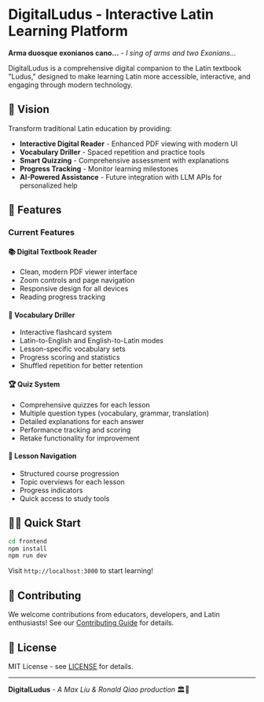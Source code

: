 # DigitalLudus - Interactive Latin Learning Platform

**Arma duosque exonianos cano...** - *I sing of arms and two Exonians...*

DigitalLudus is a comprehensive digital companion to the Latin textbook "Ludus," designed to make learning Latin more accessible, interactive, and engaging through modern technology.

## 🎯 Vision

Transform traditional Latin education by providing:
- **Interactive Digital Reader** - Enhanced PDF viewing with modern UI
- **Vocabulary Driller** - Spaced repetition and practice tools
- **Smart Quizzing** - Comprehensive assessment with explanations
- **Progress Tracking** - Monitor learning milestones
- **AI-Powered Assistance** - Future integration with LLM APIs for personalized help

## 🚀 Features

### Current Features

#### 📚 Digital Textbook Reader
- Clean, modern PDF viewer interface
- Zoom controls and page navigation
- Responsive design for all devices
- Reading progress tracking

#### 🧠 Vocabulary Driller
- Interactive flashcard system
- Latin-to-English and English-to-Latin modes
- Lesson-specific vocabulary sets
- Progress scoring and statistics
- Shuffled repetition for better retention

#### 🏆 Quiz System
- Comprehensive quizzes for each lesson
- Multiple question types (vocabulary, grammar, translation)
- Detailed explanations for each answer
- Performance tracking and scoring
- Retake functionality for improvement

#### 📖 Lesson Navigation
- Structured course progression
- Topic overviews for each lesson
- Progress indicators
- Quick access to study tools

## 🏃‍♂️ Quick Start

```bash
cd frontend
npm install
npm run dev
```

Visit `http://localhost:3000` to start learning!

## 🤝 Contributing

We welcome contributions from educators, developers, and Latin enthusiasts! See our [Contributing Guide](CONTRIBUTING.md) for details.

## 📄 License

MIT License - see [LICENSE](LICENSE) for details.

---

**DigitalLudus** - *A Max Liu & Ronald Qiao production* 🏛️📱